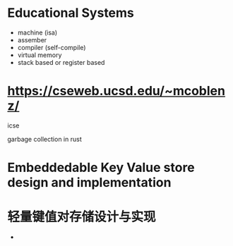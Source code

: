 
# Educational Systems

- machine (isa)
- assember
- compiler (self-compile)
- virtual memory
- stack based or register based

# https://cseweb.ucsd.edu/~mcoblenz/

icse


garbage collection in rust


# Embeddedable Key Value store design and implementation



# 轻量键值对存储设计与实现

- 